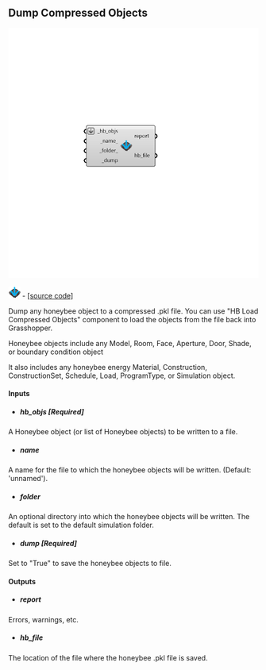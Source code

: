 ## Dump Compressed Objects

![](../../images/components/Dump_Compressed_Objects.png)

![](../../images/icons/Dump_Compressed_Objects.png) - [[source code]](https://github.com/ladybug-tools/honeybee-grasshopper-core/blob/master/honeybee_grasshopper_core/src//HB%20Dump%20Compressed%20Objects.py)


Dump any honeybee object to a compressed .pkl file. You can use "HB Load Compressed Objects" component to load the objects from the file back into Grasshopper. 

Honeybee objects include any Model, Room, Face, Aperture, Door, Shade, or boundary condition object 

It also includes any honeybee energy Material, Construction, ConstructionSet, Schedule, Load, ProgramType, or Simulation object. 



#### Inputs
* ##### hb_objs [Required]
A Honeybee object (or list of Honeybee objects) to be written to a file. 
* ##### name 
A name for the file to which the honeybee objects will be written. (Default: 'unnamed'). 
* ##### folder 
An optional directory into which the honeybee objects will be written.  The default is set to the default simulation folder. 
* ##### dump [Required]
Set to "True" to save the honeybee objects to file. 

#### Outputs
* ##### report
Errors, warnings, etc. 
* ##### hb_file
The location of the file where the honeybee .pkl file is saved. 